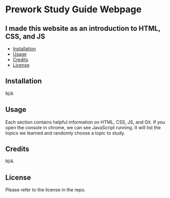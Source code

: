 # Prework Study Guide Webpage

## I made this website as an introduction to HTML, CSS, and JS

- [Installation](#installation)
- [Usage](#usage)
- [Credits](#credits)
- [License](#license)

## Installation

N/A

## Usage

Each section contains helpful information on HTML, CSS, JS, and Git. If you open the console in chrome, we can see JavaScript running. It will list the topics we learned and randomly choose a topic to study. 

## Credits

N/A

## License

Please refer to the license in the repo.
